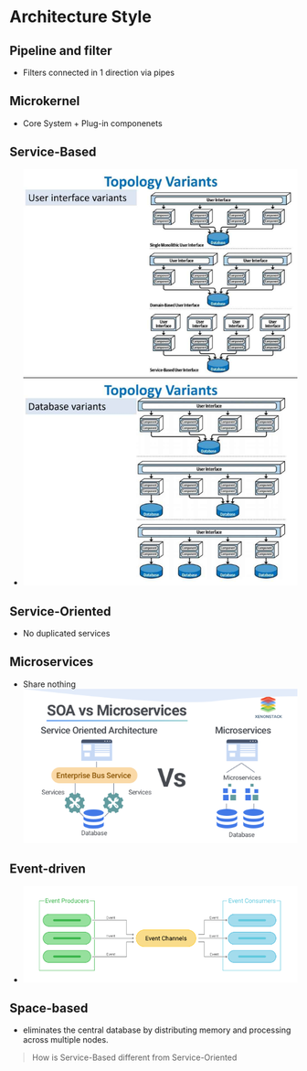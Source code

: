 # Architecture Style

## Pipeline and filter
- Filters connected in 1 direction via pipes

## Microkernel
- Core System + Plug-in componenets

## Service-Based
- ![alt text](image.png)

## Service-Oriented
- No duplicated services

## Microservices
- Share nothing
![alt text](image-1.png)

## Event-driven
- ![alt text](image-2.png)

## Space-based
- eliminates the central database by distributing memory and processing across multiple nodes.


> How is Service-Based different from Service-Oriented